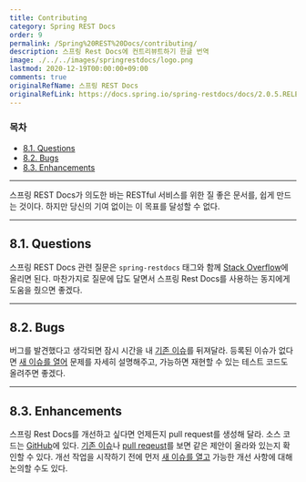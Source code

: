 ```yaml
---
title: Contributing
category: Spring REST Docs
order: 9
permalink: /Spring%20REST%20Docs/contributing/
description: 스프링 Rest Docs에 컨트리뷰트하기 한글 번역
image: ./../../images/springrestdocs/logo.png
lastmod: 2020-12-19T00:00:00+09:00
comments: true
originalRefName: 스프링 REST Docs
originalRefLink: https://docs.spring.io/spring-restdocs/docs/2.0.5.RELEASE/reference/html5/#contributing
---
```


### 목차

- [8.1. Questions](#81-questions)
- [8.2. Bugs](#82-bugs)
- [8.3. Enhancements](#83-enhancements)

---

스프링 REST Docs가 의도한 바는 RESTful 서비스를 위한 질 좋은 문서를, 쉽게 만드는 것이다. 하지만 당신의 기여 없이는 이 목표를 달성할 수 없다.

---

## 8.1. Questions

스프링 REST Docs 관련 질문은 `spring-restdocs` 태그와 함께 [Stack Overflow](https://stackoverflow.com/)에 올리면 된다. 마찬가지로 질문에 답도 달면서 스프링 Rest Docs를 사용하는 동지에게 도움을 줬으면 좋겠다.

---

## 8.2. Bugs

버그를 발견했다고 생각되면 잠시 시간을 내 [기존 이슈](https://github.com/spring-projects/spring-restdocs/issues?q=is%3Aissue)를 뒤져달라. 등록된 이슈가 없다면 [새 이슈를 열어](https://github.com/spring-projects/spring-restdocs/issues/new) 문제를 자세히 설명해주고, 가능하면 재현할 수 있는 테스트 코드도 올려주면 좋겠다.

---

## 8.3. Enhancements

스프링 Rest Docs를 개선하고 싶다면 언제든지 pull request를 생성해 달라. 소스 코드는 [GitHub](https://github.com/spring-projects/spring-restdocs)에 있다. [기존 이슈](https://github.com/spring-projects/spring-restdocs/issues?q=is%3Aissue)나 [pull reqeust](https://github.com/spring-projects/spring-restdocs/pulls?q=is%3Apr)를 보면 같은 제안이 올라와 있는지 확인할 수 있다. 개선 작업을 시작하기 전에 먼저 [새 이슈를 열고](https://github.com/spring-projects/spring-restdocs/issues/new) 가능한 개선 사항에 대해 논의할 수도 있다.
